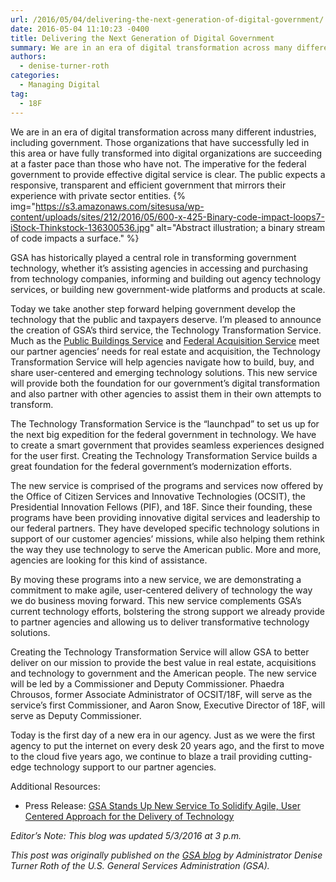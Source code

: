 ```yaml
---
url: /2016/05/04/delivering-the-next-generation-of-digital-government/
date: 2016-05-04 11:10:23 -0400
title: Delivering the Next Generation of Digital Government
summary: We are in an era of digital transformation across many different industries, including government. Those organizations that have successfully led in this area or have fully transformed into digital organizations are succeeding at a faster pace than those who have not. The imperative for the federal government to provide effective digital service is clear. The
authors:
  - denise-turner-roth
categories:
  - Managing Digital
tag:
  - 18F
---
```


We are in an era of digital transformation across many different industries, including government. Those organizations that have successfully led in this area or have fully transformed into digital organizations are succeeding at a faster pace than those who have not. The imperative for the federal government to provide effective digital service is clear. The public expects a responsive, transparent and efficient government that mirrors their experience with private sector entities. {% img="https://s3.amazonaws.com/sitesusa/wp-content/uploads/sites/212/2016/05/600-x-425-Binary-code-impact-loops7-iStock-Thinkstock-136300536.jpg" alt="Abstract illustration; a binary stream of code impacts a surface." %} 

GSA has historically played a central role in transforming government technology, whether it’s assisting agencies in accessing and purchasing from technology companies, informing and building out agency technology services, or building new government-wide platforms and products at scale.

Today we take another step forward helping government develop the technology that the public and taxpayers deserve. I’m pleased to announce the creation of GSA’s third service, the Technology Transformation Service. Much as the [Public Buildings Service](http://www.gsa.gov/portal/content/104444) and [Federal Acquisition Service](http://www.gsa.gov/portal/content/105080) meet our partner agencies’ needs for real estate and acquisition, the Technology Transformation Service will help agencies navigate how to build, buy, and share user-centered and emerging technology solutions. This new service will provide both the foundation for our government’s digital transformation and also partner with other agencies to assist them in their own attempts to transform.

The Technology Transformation Service is the “launchpad” to set us up for the next big expedition for the federal government in technology. We have to create a smart government that provides seamless experiences designed for the user first. Creating the Technology Transformation Service builds a great foundation for the federal government’s modernization efforts.

The new service is comprised of the programs and services now offered by the Office of Citizen Services and Innovative Technologies (OCSIT), the Presidential Innovation Fellows (PIF), and 18F. Since their founding, these programs have been providing innovative digital services and leadership to our federal partners. They have developed specific technology solutions in support of our customer agencies’ missions, while also helping them rethink the way they use technology to serve the American public. More and more, agencies are looking for this kind of assistance.

By moving these programs into a new service, we are demonstrating a commitment to make agile, user-centered delivery of technology the way we do business moving forward. This new service complements GSA’s current technology efforts, bolstering the strong support we already provide to partner agencies and allowing us to deliver transformative technology solutions.

Creating the Technology Transformation Service will allow GSA to better deliver on our mission to provide the best value in real estate, acquisitions and technology to government and the American people. The new service will be led by a Commissioner and Deputy Commissioner. Phaedra Chrousos, former Associate Administrator of OCSIT/18F, will serve as the service’s first Commissioner, and Aaron Snow, Executive Director of 18F, will serve as Deputy Commissioner.

Today is the first day of a new era in our agency. Just as we were the first agency to put the internet on every desk 20 years ago, and the first to move to the cloud five years ago, we continue to blaze a trail providing cutting-edge technology support to our partner agencies.

Additional Resources:

  * Press Release: [GSA Stands Up New Service To Solidify Agile, User Centered Approach for the Delivery of Technology](http://www.gsa.gov/portal/content/129918)

_Editor’s Note: This blog was updated 5/3/2016 at 3 p.m._

_This post was originally published on the [GSA blog](http://gsablogs.gsa.gov/gsablog/) by Administrator Denise Turner Roth of the U.S. General Services Administration (GSA)._